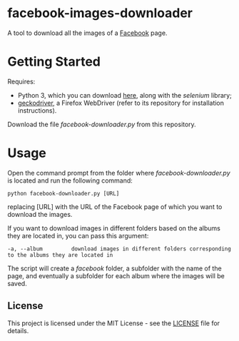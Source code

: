 # facebook-images-downloader
 A tool to download all the images of a [Facebook](https://www.facebook.com) page.

# Getting Started

Requires:
- Python 3, which you can download [here](https://www.python.org/downloads/), along with the *selenium* library;
- [geckodriver](https://github.com/mozilla/geckodriver), a Firefox WebDriver (refer to its repository for installation instructions).

Download the file *facebook-downloader.py* from this repository.

# Usage

Open the command prompt from the folder where *facebook-downloader.py* is located and run the following command:

````
python facebook-downloader.py [URL]
````

replacing [URL] with the URL of the Facebook page of which you want to download the images.

If you want to download images in different folders based on the albums they are located in, you can pass this argument:

````
-a, --album         download images in different folders corresponding to the albums they are located in
````

The script will create a *facebook* folder, a subfolder with the name of the page, and eventually a subfolder for each album where the images will be saved.

## License

This project is licensed under the MIT License - see the [LICENSE](https://github.com/giovanni-cutri/facebook-images-downloader/blob/main/LICENSE) file for details.
